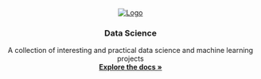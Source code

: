 <br />
<p align="center">
  <a href="https://github.com/will-fong/data-science">
    <img src="https://cdn.prod.website-files.com/63ccf2f0ea97be12ead278ed/644a18b637053fa3709c5ba2_what-is-data-science.jpg" alt="Logo">
  </a>

  <h3 align="center">Data Science</h3>

  <p align="center">
    A collection of interesting and practical data science and machine learning projects
    <br />
    <a href="https://github.com/chestnut110/data-science"><strong>Explore the docs »</strong></a>
    <br />
    <br />

  </p>
</p>
